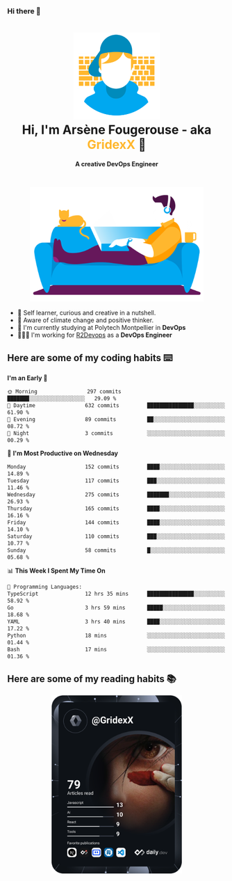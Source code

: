 ### Hi there 👋

<!--
**GridexX/gridexx** is a ✨ _special_ ✨ repository because its `README.md` (this file) appears on your GitHub profile.

Here are some ideas to get you started:

- 🔭 I’m currently working on ...
- 🌱 I’m currently learning ...
- 👯 I’m looking to collaborate on ...
- 🤔 I’m looking for help with ...
- 💬 Ask me about ...
- 📫 How to reach me: ...
- 😄 Pronouns: ...
- ⚡ Fun fact: ...
-->


<!-- Header -->
<h1 align="center">
  <img src="./images/user_profile.png" width="200">
  <br>
  Hi, I'm Arsène Fougerouse - aka <span style="color:#ffb72e">GridexX</span> 👋
</h1>


<p align="center">
  <b>A creative DevOps Engineer </b>
</p>
<br/>
<p align="center">
  <img src="./images/man_couch.png" width="400">
</p>

- 🎨 Self learner, curious and creative in a nutshell. 
- 🌱 Aware of climate change and positive thinker.
- 📕 I'm currently studying at Polytech Montpellier in **DevOps**
- 👨🏻‍💻 I'm working for [R2Devops](https://r2devops.io) as a **DevOps Engineer**


## Here are some of my coding habits ⌨️

<!-- Add a section about tech and Ops stack
  Like this one : https://github.com/Xanthus58#-tech-stack
-->
<!--START_SECTION:waka-->
**I'm an Early 🐤** 

```text
🌞 Morning                297 commits         ███████░░░░░░░░░░░░░░░░░░   29.09 % 
🌆 Daytime                632 commits         ███████████████░░░░░░░░░░   61.90 % 
🌃 Evening                89 commits          ██░░░░░░░░░░░░░░░░░░░░░░░   08.72 % 
🌙 Night                  3 commits           ░░░░░░░░░░░░░░░░░░░░░░░░░   00.29 % 
```
📅 **I'm Most Productive on Wednesday** 

```text
Monday                   152 commits         ████░░░░░░░░░░░░░░░░░░░░░   14.89 % 
Tuesday                  117 commits         ███░░░░░░░░░░░░░░░░░░░░░░   11.46 % 
Wednesday                275 commits         ███████░░░░░░░░░░░░░░░░░░   26.93 % 
Thursday                 165 commits         ████░░░░░░░░░░░░░░░░░░░░░   16.16 % 
Friday                   144 commits         ████░░░░░░░░░░░░░░░░░░░░░   14.10 % 
Saturday                 110 commits         ███░░░░░░░░░░░░░░░░░░░░░░   10.77 % 
Sunday                   58 commits          █░░░░░░░░░░░░░░░░░░░░░░░░   05.68 % 
```


📊 **This Week I Spent My Time On** 

```text
💬 Programming Languages: 
TypeScript               12 hrs 35 mins      ███████████████░░░░░░░░░░   58.92 % 
Go                       3 hrs 59 mins       █████░░░░░░░░░░░░░░░░░░░░   18.68 % 
YAML                     3 hrs 40 mins       ████░░░░░░░░░░░░░░░░░░░░░   17.22 % 
Python                   18 mins             ░░░░░░░░░░░░░░░░░░░░░░░░░   01.44 % 
Bash                     17 mins             ░░░░░░░░░░░░░░░░░░░░░░░░░   01.36 % 
```


<!--END_SECTION:waka-->

## Here are some of my reading habits 📚
<div  align="center">
  <img src="./images/devcard.svg" width="300">
</div>
